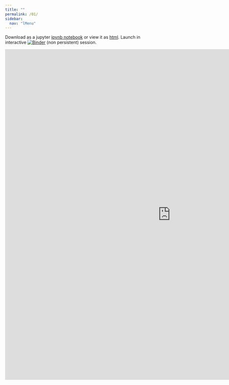 ```yaml
---
title: ""
permalink: /01/
sidebar:
  nav: "lMenu"
---
```


Download as a jupyter [ipynb notebook](https://datascience-intro.github.io/1MS041-2020/lectures/01.ipynb) or view it as [html](https://datascience-intro.github.io/1MS041-2020/lectures/01.html).
Launch in interactive <a  href="https://mybinder.org/v2/gh/datascience-intro/1MS041-2020/gh-pages?filepath=lectures%2F01.ipynb" target="_blank"><img src="https://mybinder.org/badge_logo.svg" alt="Binder"></a> (non persistent) session.

<iframe src="https://datascience-intro.github.io/1MS041-2020/lectures/01.html" width="1080" height="1080" frameborder="0"></iframe>

    